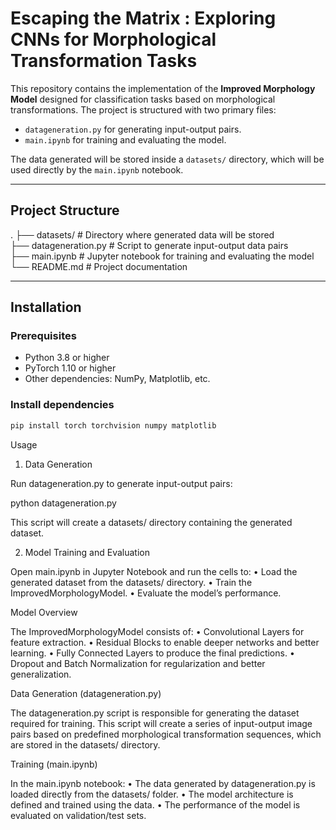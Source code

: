# Escaping the Matrix : Exploring CNNs for Morphological Transformation Tasks

This repository contains the implementation of the **Improved Morphology Model** designed for classification tasks based on morphological transformations. The project is structured with two primary files:

- `datageneration.py` for generating input-output pairs.
- `main.ipynb` for training and evaluating the model.

The data generated will be stored inside a `datasets/` directory, which will be used directly by the `main.ipynb` notebook.

---

## Project Structure

.
├── datasets/               # Directory where generated data will be stored  
├── datageneration.py       # Script to generate input-output data pairs  
├── main.ipynb              # Jupyter notebook for training and evaluating the model  
└── README.md               # Project documentation  

---

## Installation

### Prerequisites
- Python 3.8 or higher
- PyTorch 1.10 or higher
- Other dependencies: NumPy, Matplotlib, etc.

### Install dependencies

```bash
pip install torch torchvision numpy matplotlib
```
Usage

1. Data Generation

Run datageneration.py to generate input-output pairs:

python datageneration.py

This script will create a datasets/ directory containing the generated dataset.

2. Model Training and Evaluation

Open main.ipynb in Jupyter Notebook and run the cells to:
	•	Load the generated dataset from the datasets/ directory.
	•	Train the ImprovedMorphologyModel.
	•	Evaluate the model’s performance.

Model Overview

The ImprovedMorphologyModel consists of:
	•	Convolutional Layers for feature extraction.
	•	Residual Blocks to enable deeper networks and better learning.
	•	Fully Connected Layers to produce the final predictions.
	•	Dropout and Batch Normalization for regularization and better generalization.

Data Generation (datageneration.py)

The datageneration.py script is responsible for generating the dataset required for training. This script will create a series of input-output image pairs based on predefined morphological transformation sequences, which are stored in the datasets/ directory.

Training (main.ipynb)

In the main.ipynb notebook:
	•	The data generated by datageneration.py is loaded directly from the datasets/ folder.
	•	The model architecture is defined and trained using the data.
	•	The performance of the model is evaluated on validation/test sets.
